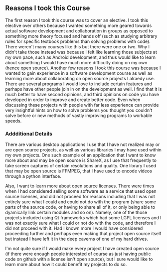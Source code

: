 
## Reasons I took this Course

The first reason I took this course was to cover an elective. I took this elective over others because I wanted something more geared towards actual software development and collaboration in groups as opposed to something more theory focused and hands off (such as studying arbitrary rules for specific textbook problems than solving problems with code). There weren't many courses like this but there were one or two. Why I didn't take those instead was because I felt like learning those subjects at my own pace, such as Android development, and thus would like to learn about something I would have much more difficulty doing on my own (hence open source). Another few reasons I took this course was because I wanted to gain experience in a software development course as well as learning more about collaborating on open source projects I alraedy use. There are several programs I would love to include certain features and perhaps have other people join in on the development as well. I find that it is much better to have second opinions, and third opinions on code you have developed in order to improve and create better code. Even when discussing these projects with people with far less experience can provide very insightful hints on how to solve problems you thought you couldn't solve before or new methods of vastly improving programs to workable speeds.

### Addditional Details

There are various desktop applications I use that I have not realized may or are open source projects, as well as various libraries I may have used within my own projects. One such example of an application that I want to know more about and may be open source is ShareX, as I use that frequently to take screen captures of certain resolutions and quality. One library I used that may be open source is FFMPEG, that I have used to encode videos through a python interface. 

Also, I want to learn more about open source licenses. There were times when I had considered selling some software as a service that used open source licenses, and did not proceed for reasons including that I was not entirely sure what I could and could not do with the program (share some parts of the source code, or having to share all of it, or only being able to dyamically link certain modules and so on). Namely, one of the those projects included using Qt frameworks which had some LGPL licenses and I was not exactly sure what I could or not do with the code, and therefore I did not proceed with it. Had I known more I would have considered proceeding further and perhaps even making that project open source itself but instead I have left it in the deep caverns of one of my hard drives.

I'm not quite sure if I would make every project I have created open source (if there were enough people interested of course as just having public code on github with a license isn't open source), but I sure would like to learn more about how it could benefit my projects to do so. 